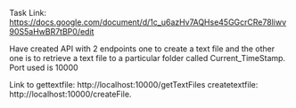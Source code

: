 Task Link: https://docs.google.com/document/d/1c_u6azHv7AQHse45GGcrCRe78liwv90S5aHwBR7tBP0/edit

Have created API with 2 endpoints one to create a text file and the other one is to retrieve a text file to a particular folder called Current_TimeStamp. Port used is 10000

Link to gettextfile: http://localhost:10000/getTextFiles
     createtextfile: http://localhost:10000/createFile.

